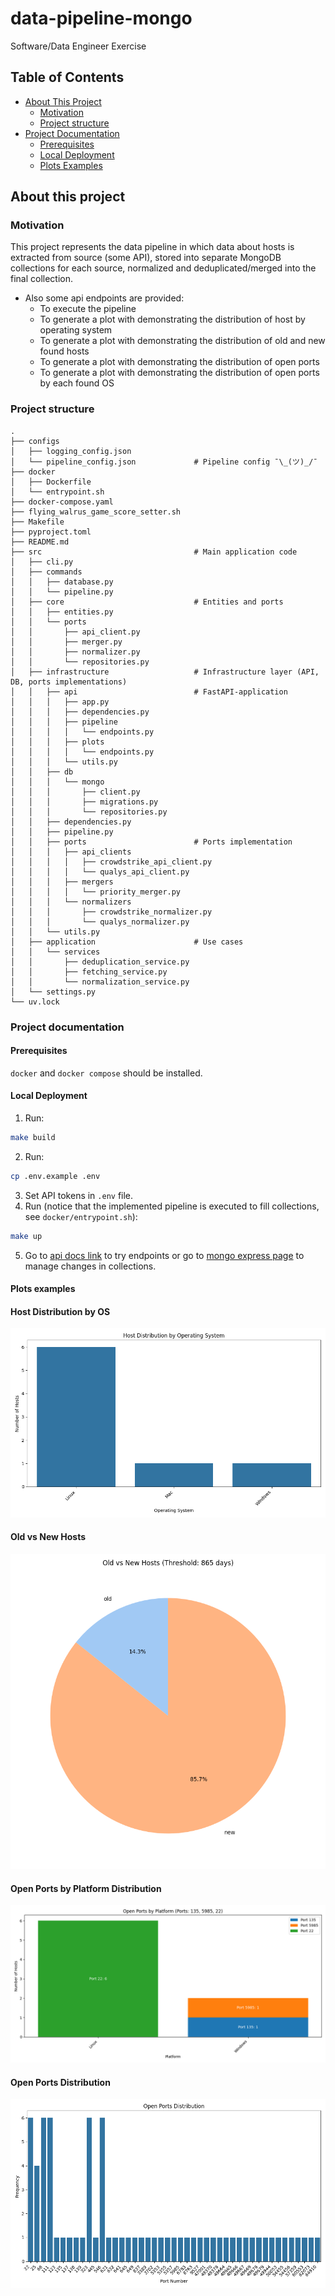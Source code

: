 # data-pipeline-mongo

Software/Data Engineer Exercise

## Table of Contents

- [About This Project](#about-this-project)
  - [Motivation](#motivation)
  - [Project structure](#project-structure)
- [Project Documentation](#project-documentation)
  - [Prerequisites](#prerequisites)
  - [Local Deployment](#local-deployment)
  - [Plots Examples](#plots-examples)

## About this project

### Motivation

This project represents the data pipeline in which data about hosts is extracted from source (some API), stored into 
separate MongoDB collections for each source, normalized and deduplicated/merged into the final collection. 

- Also some api endpoints are provided:
    - To execute the pipeline
    - To generate a plot with demonstrating the distribution of host by operating system
    - To generate a plot with demonstrating the distribution of old and new found hosts
    - To generate a plot with demonstrating the distribution of open ports
    - To generate a plot with demonstrating the distribution of open ports by each found OS

### Project structure

```text
.
├── configs
│   ├── logging_config.json
│   └── pipeline_config.json             # Pipeline config ¯\_(ツ)_/¯
├── docker
│   ├── Dockerfile
│   └── entrypoint.sh
├── docker-compose.yaml
├── flying_walrus_game_score_setter.sh
├── Makefile
├── pyproject.toml
├── README.md
├── src                                  # Main application code
│   ├── cli.py
│   ├── commands
│   │   ├── database.py
│   │   └── pipeline.py 
│   ├── core                             # Entities and ports
│   │   ├── entities.py
│   │   └── ports
│   │       ├── api_client.py
│   │       ├── merger.py
│   │       ├── normalizer.py
│   │       └── repositories.py
│   ├── infrastructure                   # Infrastructure layer (API, DB, ports implementations)
│   │   ├── api                          # FastAPI-application
│   │   │   ├── app.py
│   │   │   ├── dependencies.py
│   │   │   ├── pipeline
│   │   │   │   └── endpoints.py
│   │   │   ├── plots
│   │   │   │   └── endpoints.py
│   │   │   └── utils.py
│   │   ├── db
│   │   │   └── mongo
│   │   │       ├── client.py
│   │   │       ├── migrations.py
│   │   │       └── repositories.py
│   │   ├── dependencies.py
│   │   ├── pipeline.py
│   │   ├── ports                        # Ports implementation
│   │   │   ├── api_clients
│   │   │   │   ├── crowdstrike_api_client.py
│   │   │   │   └── qualys_api_client.py
│   │   │   ├── mergers
│   │   │   │   └── priority_merger.py
│   │   │   └── normalizers
│   │   │       ├── crowdstrike_normalizer.py
│   │   │       └── qualys_normalizer.py
│   │   └── utils.py
│   ├── application                      # Use cases
│   │   └── services
│   │       ├── deduplication_service.py
│   │       ├── fetching_service.py
│   │       └── normalization_service.py
│   └── settings.py
└── uv.lock
```

### Project documentation

#### Prerequisites

`docker` and `docker compose` should be installed.

#### Local Deployment

1. Run:
```bash
make build
```
2. Run:
```bash
cp .env.example .env
```
3. Set API tokens in `.env` file.
4. Run (notice that the implemented pipeline is executed to fill collections, see `docker/entrypoint.sh`):
```bash
make up
```
5. Go to [api docs link](http://localhost:8000/docs) to try endpoints or
go to [mongo express page](http://localhost:8081/) to manage changes in collections.

#### Plots examples

#### Host Distribution by OS
![Host Distribution by OS](screenshots/host_distribution_by_os.png)

#### Old vs New Hosts
![Old vs New Hosts](screenshots/old_vs_new_hosts.png)

#### Open Ports by Platform Distribution
![Open Ports by Platform Distribution](screenshots/open_ports_by_platform_distribution.png)

#### Open Ports Distribution
![Open Ports Distribution](screenshots/open_ports_distribution.png)
